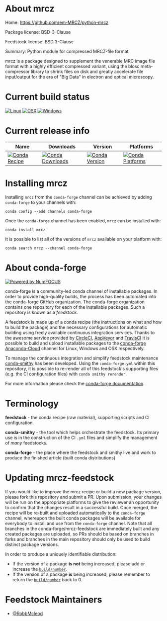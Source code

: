 <!--
# -*- mode: jinja -*-
-->

About mrcz
==========

Home: https://github.com/em-MRCZ/python-mrcz

Package license: BSD-3-Clause

Feedstock license: BSD 3-Clause

Summary: Python module for compressed MRCZ-file format

mrcz is a package designed to supplement the venerable MRC image file format
with a highly efficient compressed variant, using the blosc meta-compressor
library to shrink files on disk and greatly accelerate file input/output
for the era of "Big Data" in electron and optical microscopy.


Current build status
====================

[![Linux](https://img.shields.io/circleci/project/github/conda-forge/mrcz-feedstock/master.svg?label=Linux)](https://circleci.com/gh/conda-forge/mrcz-feedstock)
[![OSX](https://img.shields.io/travis/conda-forge/mrcz-feedstock/master.svg?label=macOS)](https://travis-ci.org/conda-forge/mrcz-feedstock)
[![Windows](https://img.shields.io/appveyor/ci/conda-forge/mrcz-feedstock/master.svg?label=Windows)](https://ci.appveyor.com/project/conda-forge/mrcz-feedstock/branch/master)

Current release info
====================

| Name | Downloads | Version | Platforms |
| --- | --- | --- | --- |
| [![Conda Recipe](https://img.shields.io/badge/recipe-mrcz-green.svg)](https://anaconda.org/conda-forge/mrcz) | [![Conda Downloads](https://img.shields.io/conda/dn/conda-forge/mrcz.svg)](https://anaconda.org/conda-forge/mrcz) | [![Conda Version](https://img.shields.io/conda/vn/conda-forge/mrcz.svg)](https://anaconda.org/conda-forge/mrcz) | [![Conda Platforms](https://img.shields.io/conda/pn/conda-forge/mrcz.svg)](https://anaconda.org/conda-forge/mrcz) |

Installing mrcz
===============

Installing `mrcz` from the `conda-forge` channel can be achieved by adding `conda-forge` to your channels with:

```
conda config --add channels conda-forge
```

Once the `conda-forge` channel has been enabled, `mrcz` can be installed with:

```
conda install mrcz
```

It is possible to list all of the versions of `mrcz` available on your platform with:

```
conda search mrcz --channel conda-forge
```


About conda-forge
=================

[![Powered by NumFOCUS](https://img.shields.io/badge/powered%20by-NumFOCUS-orange.svg?style=flat&colorA=E1523D&colorB=007D8A)](http://numfocus.org)

conda-forge is a community-led conda channel of installable packages.
In order to provide high-quality builds, the process has been automated into the
conda-forge GitHub organization. The conda-forge organization contains one repository
for each of the installable packages. Such a repository is known as a *feedstock*.

A feedstock is made up of a conda recipe (the instructions on what and how to build
the package) and the necessary configurations for automatic building using freely
available continuous integration services. Thanks to the awesome service provided by
[CircleCI](https://circleci.com/), [AppVeyor](https://www.appveyor.com/)
and [TravisCI](https://travis-ci.org/) it is possible to build and upload installable
packages to the [conda-forge](https://anaconda.org/conda-forge)
[Anaconda-Cloud](https://anaconda.org/) channel for Linux, Windows and OSX respectively.

To manage the continuous integration and simplify feedstock maintenance
[conda-smithy](https://github.com/conda-forge/conda-smithy) has been developed.
Using the ``conda-forge.yml`` within this repository, it is possible to re-render all of
this feedstock's supporting files (e.g. the CI configuration files) with ``conda smithy rerender``.

For more information please check the [conda-forge documentation](https://conda-forge.org/docs/).

Terminology
===========

**feedstock** - the conda recipe (raw material), supporting scripts and CI configuration.

**conda-smithy** - the tool which helps orchestrate the feedstock.
                   Its primary use is in the construction of the CI ``.yml`` files
                   and simplify the management of *many* feedstocks.

**conda-forge** - the place where the feedstock and smithy live and work to
                  produce the finished article (built conda distributions)


Updating mrcz-feedstock
=======================

If you would like to improve the mrcz recipe or build a new
package version, please fork this repository and submit a PR. Upon submission,
your changes will be run on the appropriate platforms to give the reviewer an
opportunity to confirm that the changes result in a successful build. Once
merged, the recipe will be re-built and uploaded automatically to the
`conda-forge` channel, whereupon the built conda packages will be available for
everybody to install and use from the `conda-forge` channel.
Note that all branches in the conda-forge/mrcz-feedstock are
immediately built and any created packages are uploaded, so PRs should be based
on branches in forks and branches in the main repository should only be used to
build distinct package versions.

In order to produce a uniquely identifiable distribution:
 * If the version of a package **is not** being increased, please add or increase
   the [``build/number``](https://conda.io/docs/user-guide/tasks/build-packages/define-metadata.html#build-number-and-string).
 * If the version of a package **is** being increased, please remember to return
   the [``build/number``](https://conda.io/docs/user-guide/tasks/build-packages/define-metadata.html#build-number-and-string)
   back to 0.

Feedstock Maintainers
=====================

* [@RobbMcleod](https://github.com/RobbMcleod/)

